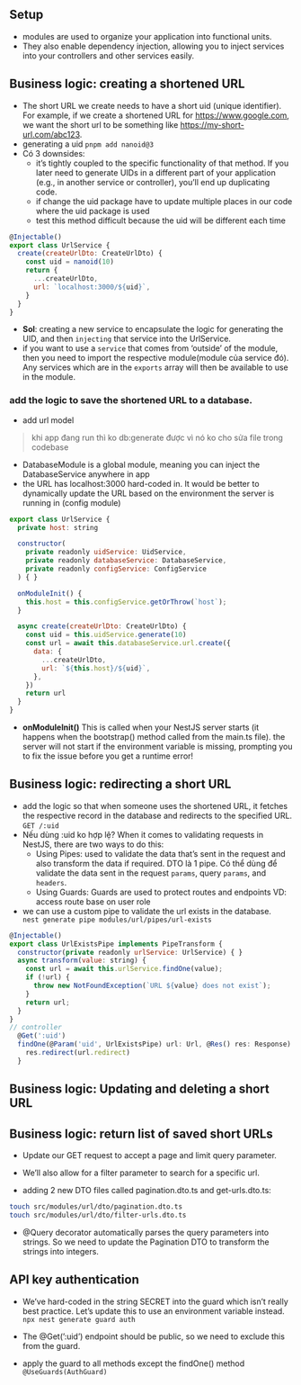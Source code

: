 ## Setup

- modules are used to organize your application into functional units.
- They also enable dependency injection, allowing you to inject services into your controllers and other services easily.

## Business logic: creating a shortened URL

- The short URL we create needs to have a short uid (unique identifier). For example, if we create a shortened URL for https://www.google.com, we want the short url to be something like https://my-short-url.com/abc123.
- generating a uid
  `pnpm add nanoid@3`
- Có 3 downsides:
  - it’s tightly coupled to the specific functionality of that method. If you later need to generate UIDs in a different part of your application (e.g., in another service or controller), you’ll end up duplicating code.
  - if change the uid package have to update multiple places in our code where the uid package is used
  - test this method difficult because the uid will be different each time

```js
@Injectable()
export class UrlService {
  create(createUrlDto: CreateUrlDto) {
    const uid = nanoid(10)
    return {
      ...createUrlDto,
      url: `localhost:3000/${uid}`,
    }
  }
}
```

- **Sol**: creating a new service to encapsulate the logic for generating the UID, and then `injecting` that service into the UrlService.
- if you want to use a `service` that comes from ‘outside’ of the module, then you need to import the respective module(module của service đó). Any services which are in the `exports` array will then be available to use in the module.

### add the logic to save the shortened URL to a database.

- add url model

> khi app đang run thì ko db:generate được vì nó ko cho sửa file trong codebase

- DatabaseModule is a global module, meaning you can inject the DatabaseService anywhere in app
- the URL has localhost:3000 hard-coded in. It would be better to dynamically update the URL based on the environment the server is running in (config module)

```js
export class UrlService {
  private host: string

  constructor(
    private readonly uidService: UidService,
    private readonly databaseService: DatabaseService,
    private readonly configService: ConfigService
  ) { }

  onModuleInit() {
    this.host = this.configService.getOrThrow(`host`);
  }

  async create(createUrlDto: CreateUrlDto) {
    const uid = this.uidService.generate(10)
    const url = await this.databaseService.url.create({
      data: {
        ...createUrlDto,
        url: `${this.host}/${uid}`,
      },
    })
    return url
  }
}
```

- **onModuleInit()** This is called when your NestJS server starts (it happens when the bootstrap() method called from the main.ts file). the server will not start if the environment variable is missing, prompting you to fix the issue before you get a runtime error!

## Business logic: redirecting a short URL

- add the logic so that when someone uses the shortened URL, it fetches the respective record in the database and redirects to the specified URL.
  `GET /:uid`
- Nếu dùng :uid ko hợp lệ? When it comes to validating requests in NestJS, there are two ways to do this:
  - Using Pipes: used to validate the data that’s sent in the request and also transform the data if required. DTO là 1 pipe.
    Có thể dùng để validate the data sent in the request `params`, query `params`, and `headers`.
  - Using Guards: Guards are used to protect routes and endpoints VD: access route base on user role
- we can use a custom pipe to validate the url exists in the database.
  ` nest generate pipe modules/url/pipes/url-exists`

```js
@Injectable()
export class UrlExistsPipe implements PipeTransform {
  constructor(private readonly urlService: UrlService) { }
  async transform(value: string) {
    const url = await this.urlService.findOne(value);
    if (!url) {
      throw new NotFoundException(`URL ${value} does not exist`);
    }
    return url;
  }
}
// controller
  @Get(':uid')
  findOne(@Param('uid', UrlExistsPipe) url: Url, @Res() res: Response) {
    res.redirect(url.redirect)
  }


```

## Business logic: Updating and deleting a short URL

## Business logic: return list of saved short URLs

- Update our GET request to accept a page and limit query parameter.
- We’ll also allow for a filter parameter to search for a specific url.

- adding 2 new DTO files called pagination.dto.ts and get-urls.dto.ts:

```bash
touch src/modules/url/dto/pagination.dto.ts
touch src/modules/url/dto/filter-urls.dto.ts

```

- @Query decorator automatically parses the query parameters into strings. So we need to update the Pagination DTO to transform the strings into integers.

## API key authentication

- We’ve hard-coded in the string SECRET into the guard which isn’t really best practice. Let’s update this to use an environment variable instead.
  `npx nest generate guard auth`

- The @Get(’:uid’) endpoint should be public, so we need to exclude this from the guard.
- apply the guard to all methods except the findOne() method
  `@UseGuards(AuthGuard)`
